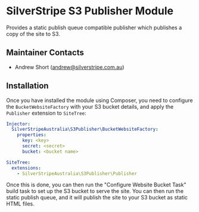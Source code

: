 SilverStripe S3 Publisher Module
================================

Provides a static publish queue compatible publisher which publishes a copy of the site to S3.

Maintainer Contacts
-------------------
*  Andrew Short (<andrew@silverstripe.com.au>)

Installation
------------

Once you have installed the module using Composer, you need to configure the `BucketWebsiteFactory` with your S3
bucket details, and apply the `Publisher` extension to `SiteTree`:

```yaml
Injector:
  SilverStripeAustralia\S3Publisher\BucketWebsiteFactory:
    properties:
      key: <key>
      secret: <secret>
      bucket: <bucket name>

SiteTree:
  extensions:
    - SilverStripeAustralia\S3Publisher\Publisher
```

Once this is done, you can then run the "Configure Website Bucket Task" build task to set up the S3 bucket to serve the
site. You can then run the static publish queue, and it will publish the site to your S3 bucket as static HTML files.
